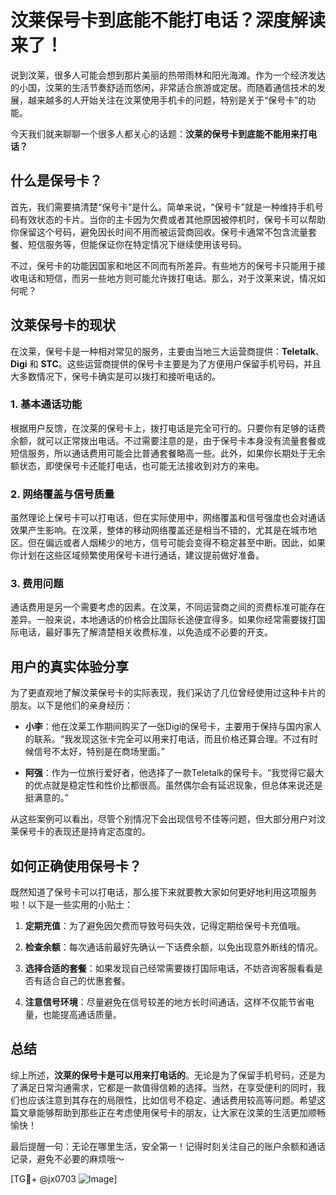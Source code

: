 # 汶莱保号卡到底能不能打电话？深度解读来了！

说到汶莱，很多人可能会想到那片美丽的热带雨林和阳光海滩。作为一个经济发达的小国，汶莱的生活节奏舒适而悠闲，非常适合旅游或定居。而随着通信技术的发展，越来越多的人开始关注在汶莱使用手机卡的问题，特别是关于“保号卡”的功能。

今天我们就来聊聊一个很多人都关心的话题：**汶莱的保号卡到底能不能用来打电话？**

## 什么是保号卡？

首先，我们需要搞清楚“保号卡”是什么。简单来说，“保号卡”就是一种维持手机号码有效状态的卡片。当你的主卡因为欠费或者其他原因被停机时，保号卡可以帮助你保留这个号码，避免因长时间不用而被运营商回收。保号卡通常不包含流量套餐、短信服务等，但能保证你在特定情况下继续使用该号码。

不过，保号卡的功能因国家和地区不同而有所差异。有些地方的保号卡只能用于接收电话和短信，而另一些地方则可能允许拨打电话。那么，对于汶莱来说，情况如何呢？

## 汶莱保号卡的现状

在汶莱，保号卡是一种相对常见的服务，主要由当地三大运营商提供：**Teletalk**、**Digi** 和 **STC**。这些运营商提供的保号卡主要是为了方便用户保留手机号码，并且大多数情况下，保号卡确实是可以拨打和接听电话的。

### 1. 基本通话功能
根据用户反馈，在汶莱的保号卡上，拨打电话是完全可行的。只要你有足够的话费余额，就可以正常拨出电话。不过需要注意的是，由于保号卡本身没有流量套餐或短信服务，所以通话费用可能会比普通套餐略高一些。此外，如果你长期处于无余额状态，即使保号卡还能打电话，也可能无法接收到对方的来电。

### 2. 网络覆盖与信号质量
虽然理论上保号卡可以打电话，但在实际使用中，网络覆盖和信号强度也会对通话效果产生影响。在汶莱，整体的移动网络覆盖还是相当不错的，尤其是在城市地区。但在偏远或者人烟稀少的地方，信号可能会变得不稳定甚至中断。因此，如果你计划在这些区域频繁使用保号卡进行通话，建议提前做好准备。

### 3. 费用问题
通话费用是另一个需要考虑的因素。在汶莱，不同运营商之间的资费标准可能存在差异。一般来说，本地通话的价格会比国际长途便宜得多。如果你经常需要拨打国际电话，最好事先了解清楚相关收费标准，以免造成不必要的开支。

## 用户的真实体验分享

为了更直观地了解汶莱保号卡的实际表现，我们采访了几位曾经使用过这种卡片的朋友。以下是他们的亲身经历：

- **小李**：他在汶莱工作期间购买了一张Digi的保号卡，主要用于保持与国内家人的联系。“我发现这张卡完全可以用来打电话，而且价格还算合理。不过有时候信号不太好，特别是在商场里面。”
  
- **阿强**：作为一位旅行爱好者，他选择了一款Teletalk的保号卡。“我觉得它最大的优点就是稳定性和性价比都很高。虽然偶尔会有延迟现象，但总体来说还是挺满意的。”

从这些案例可以看出，尽管个别情况下会出现信号不佳等问题，但大部分用户对汶莱保号卡的表现还是持肯定态度的。

## 如何正确使用保号卡？

既然知道了保号卡可以打电话，那么接下来就要教大家如何更好地利用这项服务啦！以下是一些实用的小贴士：

1. **定期充值**：为了避免因欠费而导致号码失效，记得定期给保号卡充值哦。
   
2. **检查余额**：每次通话前最好先确认一下话费余额，以免出现意外断线的情况。

3. **选择合适的套餐**：如果发现自己经常需要拨打国际电话，不妨咨询客服看看是否有适合自己的优惠套餐。

4. **注意信号环境**：尽量避免在信号较差的地方长时间通话，这样不仅能节省电量，也能提高通话质量。

## 总结

综上所述，**汶莱的保号卡是可以用来打电话的**。无论是为了保留手机号码，还是为了满足日常沟通需求，它都是一款值得信赖的选择。当然，在享受便利的同时，我们也应该注意到其存在的局限性，比如信号不稳定、通话费用较高等问题。希望这篇文章能够帮助到那些正在考虑使用保号卡的朋友，让大家在汶莱的生活更加顺畅愉快！

最后提醒一句：无论在哪里生活，安全第一！记得时刻关注自己的账户余额和通话记录，避免不必要的麻烦哦～

[TG💪+ @jx0703 ![Image](https://github.com/user-attachments/assets/dbca1d08-cadb-493c-b0ec-ad6f7a83f270)]
